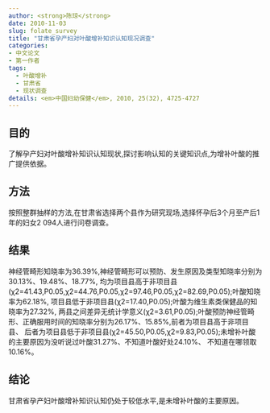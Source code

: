 ```yaml
---
author: <strong>陈琼</strong>
date: 2010-11-03
slug: folate_survey
title: "甘肃省孕产妇对叶酸增补知识认知现况调查"
categories: 
- 中文论文
- 第一作者
tags:
  - 叶酸增补
  - 甘肃省
  - 现状调查
details: <em>中国妇幼保健</em>, 2010, 25(32), 4725-4727
---
```


## 目的
了解孕产妇对叶酸增补知识认知现状,探讨影响认知的关键知识点,为增补叶酸的推广提供依据。

## 方法
按照整群抽样的方法,在甘肃省选择两个县作为研究现场,选择怀孕后3个月至产后1年的妇女2 094人进行问卷调查。

## 结果 
神经管畸形知晓率为36.39%,神经管畸形可以预防、发生原因及类型知晓率分别为30.13%、19.48%、18.77%,
均为项目县高于非项目县(χ2=41.43,P0.05,χ2=44.76,P0.05,χ2=97.46,P0.05,χ2=82.69,P0.05);叶酸知晓率为62.18%,
项目县低于非项目县(χ2=17.40,P0.05);叶酸为维生素类保健品的知晓率为27.32%,
两县之间差异无统计学意义(χ2=3.61,P0.05);叶酸预防神经管畸形、正确服用时间的知晓率分别为26.17%、15.85%,前者为项目县高于非项目县、
后者为项目县低于非项目县(χ2=45.50,P0.05,χ2=9.83,P0.05);未增补叶酸的主要原因为没听说过叶酸31.27%、不知道叶酸好处24.10%、
不知道在哪领取10.16%。

## 结论
甘肃省孕产妇叶酸增补知识认知仍处于较低水平,是未增补叶酸的主要原因。